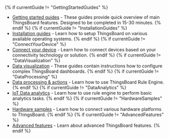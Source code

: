 {% if currentGuide != "GettingStartedGuides" %}
- [Getting started guides](/docs/pe/guides#AnchorIDGettingStartedGuides) - These guides provide quick overview of main ThingsBoard features. Designed to be completed in 15-30 minutes.
{% endif %}
{% if currentGuide != "InstallationGuides" %}
- [Installation guides](/docs/user-guide/install/pe/installation-options/) - Learn how to setup ThingsBoard on various available operating systems.
{% endif %}
{% if currentGuide != "ConnectYourDevice" %}
- [Connect your device](/docs/pe/guides#AnchorIDConnectYourDevice) - Learn how to connect devices based on your connectivity technology or solution.
{% endif %}
{% if currentGuide != "DataVisualization" %}
- [Data visualization](/docs/pe/guides#AnchorIDDataVisualization) - These guides contain instructions how to configure complex ThingsBoard dashboards.
{% endif %}
{% if currentGuide != "DataProcessing" %}
- [Data processing & actions](/docs/pe/guides#AnchorIDDataProcessing) - Learn how to use ThingsBoard Rule Engine.
{% endif %}
{% if currentGuide != "DataAnalytics" %}
- [IoT Data analytics](/docs/pe/guides#AnchorIDDataAnalytics) - Learn how to use rule engine to perform basic analytics tasks.
{% endif %}
{% if currentGuide != "HardwareSamples" %}
- [Hardware samples](/docs/pe/guides#AnchorIDHardwareSamples) - Learn how to connect various hardware platforms to ThingsBoard.
{% endif %}
{% if currentGuide != "AdvancedFeatures" %}
- [Advanced features](/docs/pe/guides#AnchorIDAdvancedFeatures) - Learn about advanced ThingsBoard features.
{% endif %}
  
<br/>





